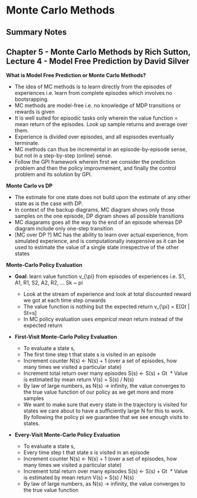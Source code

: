 # Monte Carlo Methods
## Summary Notes

## Chapter 5 - Monte Carlo Methods by Rich Sutton, Lecture 4 - Model Free Prediction by David Silver 

**What is Model Free Prediction or Monte Carlo Methods?**
- The idea of MC methods is to learn directly from the episodes of experiences i.e. learn from complete episodes which involves no bootsrapping. 
- MC methods are model-free i.e. no knowledge of MDP transitions or rewards is given
- It is well suited for episodic tasks only wherein the value function = mean return of the episodes. Look up sample returns and average over them. 
- Experience is divided over episodes, and all espisodes eventually terminate.
- MC methods can thus be incremental in an episode-by-episode sense, but not in a step-by-step (online) sense.
- Follow the GPI framework wherein first we consider the prediction problem and then the policy improvmement, and finally the control problem and its solution by GPI.

**Monte Carlo vs DP**
- The estimate for one state does not build upon the estimate of any other state as is the case with DP.
- In context of the backup diagrams, MC diagram shows only those samples on the one episode, DP digram shows all possible transitions
- MC diagarams goes all the way to the end of an episode whereas DP diagram include only one-step transition
- [MC over DP ?] MC has the ability to learn over actual experience, from simulated experience, and is computationally inexpensive as it can be used to estimate the value of a single state irrespective of the other states

**Monte-Carlo Policy Evaluation**
- **Goal**: learn value function v_{\pi} from episodes of experiences i.e. S1, A1, R1, S2, A2, R2, ... Sk ~ pi
  * Look at the stream of experience and look at total discounted reward we got at each time step onwards
  * The value function is nothing but the expected return v_{\pi} = E[Gt | St=s]
  * In MC policy evaluation uses *empirical mean* return instead of the expected return

- **First-Visit Monte-Carlo Policy Evaluation**
  * To evaluate a state s, 
  * The first time step t that state s is visited in an episode
  * Increment counter N(s) <- N(s) + 1 (over a set of episodes, how many times we visited a particular state)
  * Increment total return over many episodes S(s) <- S(s) + Gt
  * Value is estimated by mean return V(s) = S(s) / N(s)
  * By law of large numbers, as N(s) -> infinity, the value converges to the true value function of our policy as we get more and more samples
  * We want to make sure that every state in the trajectory is visited for states we care about to have a sufficiently large N for this to work. By following the policy pi we guarantee that we see enough visits to states.
 
- **Every-Visit Monte-Carlo Policy Evaluation**
  * To evaluate a state s, 
  * Every time step t that state s is visited in an episode
  * Increment counter N(s) <- N(s) + 1 (over a set of episodes, how many times we visited a particular state)
  * Increment total return over many episodes S(s) <- S(s) + Gt
  * Value is estimated by mean return V(s) = S(s) / N(s)
  * By law of large numbers, as N(s) -> infinity, the value converges to the true value function
  

 
 
 
